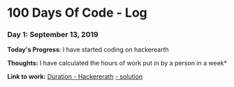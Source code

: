 # 100 Days Of Code - Log

### Day 1: September 13, 2019

**Today's Progress**: I have started coding on hackerearth

**Thoughts:** I have calculated the hours of work put in by a person in a week* 

**Link to work:** [Duration - Hackererath](https://www.hackerearth.com/practice/basic-programming/input-output/basics-of-input-output/practice-problems/algorithm/duration/) [- solution](https://github.com/nimish1499/code/blob/master/hackerearth/basic%20of%20IO/duration.py)

